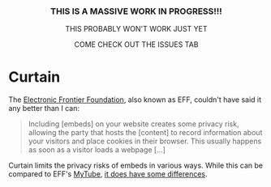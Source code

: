 <h3 align="center">THIS IS A MASSIVE WORK IN PROGRESS!!!</h1>
<p align="center">THIS PROBABLY WON'T WORK JUST YET</p>
<p align="center">COME CHECK OUT THE ISSUES TAB</p>

# Curtain
The [Electronic Frontier Foundation](https://eff.org), also known as EFF, couldn't have said it any better than I can:
> Including [embeds] on your website creates some privacy risk, allowing the party that hosts the [content] to record information about your visitors and place cookies in their browser. This usually happens as soon as a visitor loads a webpage [...]

Curtain limits the privacy risks of embeds in various ways. While this can be compared to EFF's [MyTube](https://www.eff.org/pages/mytube-limit-privacy-risks-embedded-video), [it does have some differences](https://github.com/jbmagination/Curtain/blob/main/MYTUBE.md).
